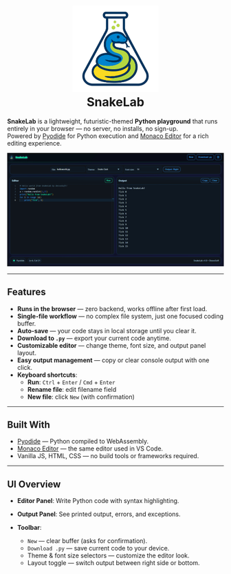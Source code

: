 <h1 align="center">
    <br>
    <a href="https://naoka.nyeki.dev"><img src="./assets/SnakeLab-logo.png" alt="SnakeLab" width="200"></a>
    <br>
    SnakeLab
    <br>
</h1>

**SnakeLab** is a lightweight, futuristic-themed **Python playground** that runs entirely in your browser — no server, no installs, no sign-up.  
Powered by [Pyodide](https://pyodide.org/) for Python execution and [Monaco Editor](https://microsoft.github.io/monaco-editor/) for a rich editing experience.

![SnakeLab Screenshot](./assets/screenshot.png)

---

## Features

- **Runs in the browser** — zero backend, works offline after first load.
- **Single-file workflow** — no complex file system, just one focused coding buffer.
- **Auto-save** — your code stays in local storage until you clear it.
- **Download to `.py`** — export your current code anytime.
- **Customizable editor** — change theme, font size, and output panel layout.
- **Easy output management** — copy or clear console output with one click.
- **Keyboard shortcuts**:
  - **Run**: `Ctrl` + `Enter` / `Cmd` + `Enter`
  - **Rename file**: edit filename field
  - **New file**: click `New` (with confirmation)

---

## Built With

* [Pyodide](https://pyodide.org/) — Python compiled to WebAssembly.
* [Monaco Editor](https://microsoft.github.io/monaco-editor/) — the same editor used in VS Code.
* Vanilla JS, HTML, CSS — no build tools or frameworks required.

---

## UI Overview

* **Editor Panel**: Write Python code with syntax highlighting.
* **Output Panel**: See printed output, errors, and exceptions.
* **Toolbar**:

  * `New` — clear buffer (asks for confirmation).
  * `Download .py` — save current code to your device.
  * Theme & font size selectors — customize the editor look.
  * Layout toggle — switch output between right side or bottom.
